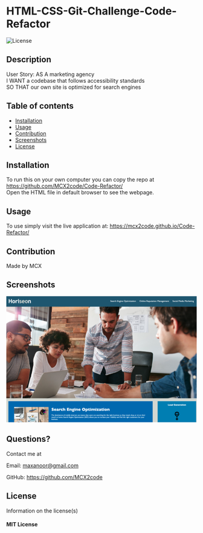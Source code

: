 # HTML-CSS-Git-Challenge-Code-Refactor

  ![License](https://img.shields.io/badge/license-mit-informational.svg)
  

  ## Description
  User Story:
  AS A marketing agency
  <br>
  I WANT a codebase that follows accessibility standards <br>
  SO THAT our own site is optimized for search engines <br>
  
  
  ## Table of contents

  * [Installation](#installation)
  * [Usage](#usage)
  * [Contribution](#contribution)
  * [Screenshots](#screenshots)
  * [License](#license)

  ## Installation

  To run this on your own computer you can copy the repo at https://github.com/MCX2code/Code-Refactor/ <br>
  Open the HTML file in default browser to see the webpage.

  ## Usage 

  To use simply visit the live application at: https://mcx2code.github.io/Code-Refactor/

  ## Contribution

  Made by MCX

  ## Screenshots

  ![Project Screenshot](https://raw.githubusercontent.com/MCX2code/Code-Refactor/main/Code%20Reactor.png)  
  

  ## Questions?

  Contact me at 

  Email: maxanoor@gmail.com

  GitHub: https://github.com/MCX2code

  ## License

  Information on the license(s)

  
  #### MIT License


  
